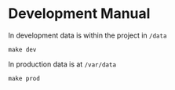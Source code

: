# Development Manual


In development data is within the project in `/data`

```
make dev
```


In production data is at `/var/data`

```
make prod
```
